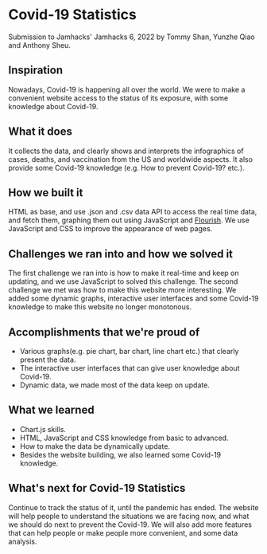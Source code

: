 # Covid-19 Statistics
Submission to Jamhacks' Jamhacks 6, 2022 by Tommy Shan, Yunzhe Qiao and Anthony Sheu.
## Inspiration
Nowadays, Covid-19 is happening all over the world. We were to make a convenient website access to the status of its exposure, with some knowledge about Covid-19.
## What it does
It collects the data, and clearly shows and interprets the infographics of cases, deaths, and vaccination from the US and worldwide aspects. It also provide some Covid-19 knowledge (e.g. How to prevent Covid-19? etc.).
## How we built it
HTML as base, and use .json and .csv data API to access the real time data, and fetch them, graphing them out using JavaScript and [Flourish](https://flourish.studio/). We use JavaScript and CSS to improve the appearance of web pages.
## Challenges we ran into and how we solved it
The first challenge we ran into is how to make it real-time and keep on updating, and we use JavaScript to solved this challenge. The second challenge we met was how to make this website more interesting. We added some dynamic graphs, interactive user interfaces and some Covid-19 knowledge to make this website no longer monotonous.
## Accomplishments that we're proud of
- Various graphs(e.g. pie chart, bar chart, line chart etc.)  that clearly present the data.
- The interactive user interfaces that can give user knowledge about Covid-19.
- Dynamic data, we made most of the data keep on update.
## What we learned
- Chart.js skills.
- HTML, JavaScript and CSS knowledge from basic to advanced.
- How to make the data be dynamically update.
- Besides the website building, we also learned some Covid-19 knowledge.
## What's next for Covid-19 Statistics
Continue to track the status of it, until the pandemic has ended. The website will help people to understand the situations we are facing now, and what we should do next to prevent the Covid-19. We will also add more features that can help people or make people more convenient, and some data analysis.